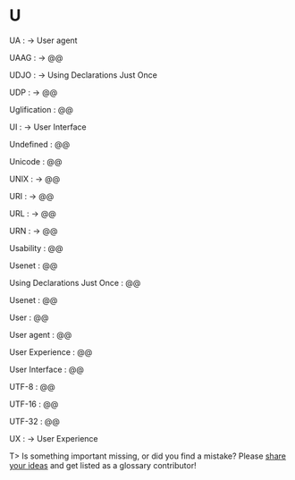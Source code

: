 # U

UA
: → User agent

UAAG
: → @@

UDJO
: → Using Declarations Just Once

UDP
: → @@

Uglification
: @@

UI
: → User Interface

Undefined
: @@

Unicode
: @@

UNIX
: → @@

URI
: → @@

URL
: → @@

URN
: → @@

Usability
: @@

Usenet
: @@

Using Declarations Just Once
: @@

Usenet
: @@

User
: @@

User agent
: @@

User Experience
: @@

User Interface
: @@

UTF-8
: @@

UTF-16
: @@

UTF-32
: @@

UX
: → User Experience

T> Is something important missing, or did you find a mistake? Please [share your ideas](https://github.com/j9t/web-development-glossary/blob/master/manuscript/u.md) and get listed as a glossary contributor!